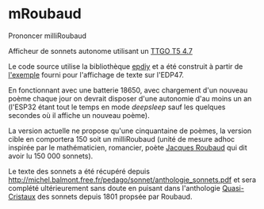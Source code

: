 # mRoubaud
 Prononcer milliRoubaud

Afficheur de sonnets autonome utilisant un [TTGO T5 4.7](https://github.com/Xinyuan-LilyGO/LilyGo-EPD47)

Le code source utilise la bibliothèque [epdiy](https://github.com/vroland/epdiy) et a été construit à partir de [l'exemple](https://github.com/vroland/epdiy/tree/master/examples/lilygo-t5-47-epd-platformio) fourni pour l'affichage de texte sur l'EDP47.

En fonctionnant avec une batterie 18650, avec chargement d'un nouveau poème chaque jour on devrait disposer d'une autonomie d'au moins un an (l'ESP32 étant tout le temps en mode *deepsleep* sauf les quelques secondes où il affiche un nouveau poème).

La version actuelle ne propose qu'une cinquantaine de poèmes, la version cible en comportera 150 soit un milliRoubaud (unité de mesure adhoc inspirée par le mathématicien, romancier, poète [Jacques Roubaud](https://fr.wikipedia.org/wiki/Jacques_Roubaud) qui dit avoir lu 150 000 sonnets). 

Le texte des sonnets a été récupéré depuis http://michel.balmont.free.fr/pedago/sonnet/anthologie_sonnets.pdf et sera complété ultérieurement sans doute en puisant dans l'anthologie [Quasi-Cristaux](https://blogs.oulipo.net/qc/choix-premiere-partie/2-presentation-generale/) des sonnets depuis 1801 propsée par Roubaud.
